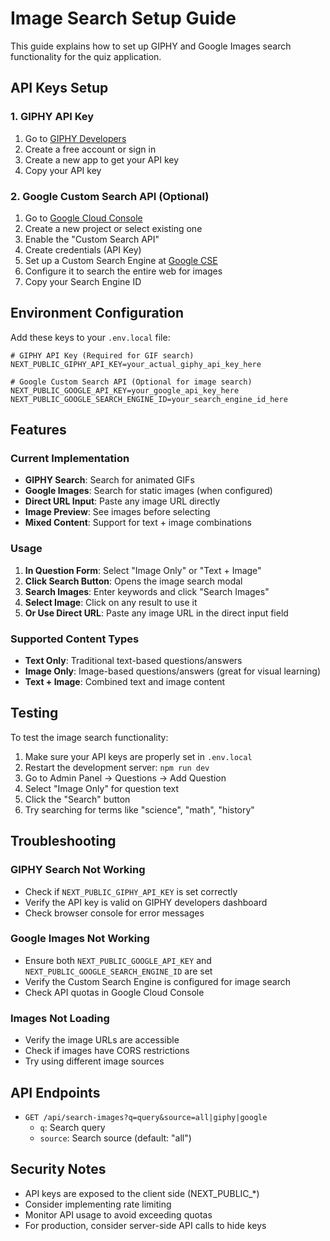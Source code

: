 # Image Search Setup Guide

This guide explains how to set up GIPHY and Google Images search functionality for the quiz application.

## API Keys Setup

### 1. GIPHY API Key

1. Go to [GIPHY Developers](https://developers.giphy.com/)
2. Create a free account or sign in
3. Create a new app to get your API key
4. Copy your API key

### 2. Google Custom Search API (Optional)

1. Go to [Google Cloud Console](https://console.cloud.google.com/)
2. Create a new project or select existing one
3. Enable the "Custom Search API"
4. Create credentials (API Key)
5. Set up a Custom Search Engine at [Google CSE](https://cse.google.com/)
6. Configure it to search the entire web for images
7. Copy your Search Engine ID

## Environment Configuration

Add these keys to your `.env.local` file:

```env
# GIPHY API Key (Required for GIF search)
NEXT_PUBLIC_GIPHY_API_KEY=your_actual_giphy_api_key_here

# Google Custom Search API (Optional for image search)
NEXT_PUBLIC_GOOGLE_API_KEY=your_google_api_key_here
NEXT_PUBLIC_GOOGLE_SEARCH_ENGINE_ID=your_search_engine_id_here
```

## Features

### Current Implementation

- **GIPHY Search**: Search for animated GIFs
- **Google Images**: Search for static images (when configured)
- **Direct URL Input**: Paste any image URL directly
- **Image Preview**: See images before selecting
- **Mixed Content**: Support for text + image combinations

### Usage

1. **In Question Form**: Select "Image Only" or "Text + Image"
2. **Click Search Button**: Opens the image search modal
3. **Search Images**: Enter keywords and click "Search Images"
4. **Select Image**: Click on any result to use it
5. **Or Use Direct URL**: Paste any image URL in the direct input field

### Supported Content Types

- **Text Only**: Traditional text-based questions/answers
- **Image Only**: Image-based questions/answers (great for visual learning)
- **Text + Image**: Combined text and image content

## Testing

To test the image search functionality:

1. Make sure your API keys are properly set in `.env.local`
2. Restart the development server: `npm run dev`
3. Go to Admin Panel → Questions → Add Question
4. Select "Image Only" for question text
5. Click the "Search" button
6. Try searching for terms like "science", "math", "history"

## Troubleshooting

### GIPHY Search Not Working
- Check if `NEXT_PUBLIC_GIPHY_API_KEY` is set correctly
- Verify the API key is valid on GIPHY developers dashboard
- Check browser console for error messages

### Google Images Not Working
- Ensure both `NEXT_PUBLIC_GOOGLE_API_KEY` and `NEXT_PUBLIC_GOOGLE_SEARCH_ENGINE_ID` are set
- Verify the Custom Search Engine is configured for image search
- Check API quotas in Google Cloud Console

### Images Not Loading
- Verify the image URLs are accessible
- Check if images have CORS restrictions
- Try using different image sources

## API Endpoints

- `GET /api/search-images?q=query&source=all|giphy|google`
  - `q`: Search query
  - `source`: Search source (default: "all")

## Security Notes

- API keys are exposed to the client side (NEXT_PUBLIC_*)
- Consider implementing rate limiting
- Monitor API usage to avoid exceeding quotas
- For production, consider server-side API calls to hide keys
